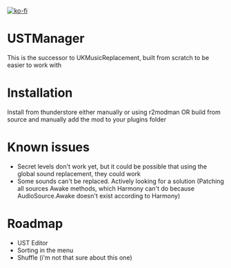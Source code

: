 [![ko-fi](https://ko-fi.com/img/githubbutton_sm.svg)](https://ko-fi.com/V7V3JCAG2)

# USTManager

This is the successor to UKMusicReplacement, built from scratch to be easier to work with

# Installation

Install from thunderstore either manually or using r2modman OR build from source and manually add the mod to your plugins folder

# Known issues

- Secret levels don't work yet, but it could be possible that using the global sound replacement, they could work
- Some sounds can't be replaced. Actively looking for a solution (Patching all sources Awake methods, which Harmony can't do because AudioSource.Awake doesn't exist according to Harmony)

# Roadmap

- UST Editor
- Sorting in the menu
- Shuffle (i'm not that sure about this one)
